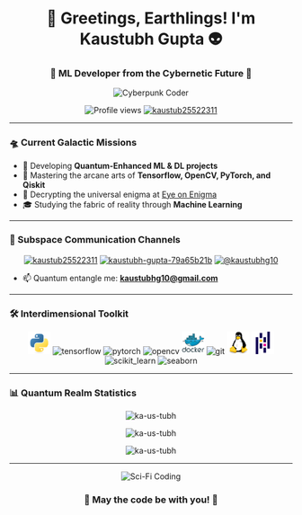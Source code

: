 <h1 align="center">🌌 Greetings, Earthlings! I'm Kaustubh Gupta 👽</h1>
<h3 align="center">🚀 ML Developer from the Cybernetic Future 🤖</h3>

<p align="center">
 <img src="stray-coding.gif" alt="Cyberpunk Coder" class="profile-image">
</p>

<p align="center">
  <img src="https://komarev.com/ghpvc/?username=ka-us-tubh&label=Dimensional+Breaches&color=blueviolet&style=flat-square" alt="Profile views"/>
  <a href="https://twitter.com/kaustub25522311" target="blank"><img src="https://img.shields.io/twitter/follow/kaustub25522311?logo=twitter&style=for-the-badge" alt="kaustub25522311" /></a>
</p>

---

### 🛸 Current Galactic Missions

- 🔭 Developing **Quantum-Enhanced ML & DL projects**
- 🌱 Mastering the arcane arts of **Tensorflow, OpenCV, PyTorch, and Qiskit**
- 📝 Decrypting the universal enigma at [Eye on Enigma](https://eyeonenigma.blogspot.com/)
- 🎓 Studying the fabric of reality through **Machine Learning**

---

### 📡 Subspace Communication Channels

<p align="center">
  <a href="https://twitter.com/kaustub25522311" target="blank"><img align="center" src="https://raw.githubusercontent.com/rahuldkjain/github-profile-readme-generator/master/src/images/icons/Social/twitter.svg" alt="kaustub25522311" height="30" width="40" /></a>
  <a href="https://www.linkedin.com/in/kaustubh-gupta-79a65b21b/" target="blank"><img align="center" src="https://raw.githubusercontent.com/rahuldkjain/github-profile-readme-generator/master/src/images/icons/Social/linked-in-alt.svg" alt="kaustubh-gupta-79a65b21b" height="30" width="40" /></a>
  <a href="https://medium.com/@kaustubhg10" target="blank"><img align="center" src="https://raw.githubusercontent.com/rahuldkjain/github-profile-readme-generator/master/src/images/icons/Social/medium.svg" alt="@kaustubhg10" height="30" width="40" /></a>
</p>

- 📫 Quantum entangle me: **kaustubhg10@gmail.com**

---

### 🛠️ Interdimensional Toolkit

<p align="center">
  <img src="https://raw.githubusercontent.com/devicons/devicon/master/icons/python/python-original.svg" alt="python" width="40" height="40"/>
  <img src="https://www.vectorlogo.zone/logos/tensorflow/tensorflow-icon.svg" alt="tensorflow" width="40" height="40"/>
  <img src="https://www.vectorlogo.zone/logos/pytorch/pytorch-icon.svg" alt="pytorch" width="40" height="40"/>
  <img src="https://www.vectorlogo.zone/logos/opencv/opencv-icon.svg" alt="opencv" width="40" height="40"/>
  <img src="https://raw.githubusercontent.com/devicons/devicon/master/icons/docker/docker-original-wordmark.svg" alt="docker" width="40" height="40"/>
  <img src="https://www.vectorlogo.zone/logos/git-scm/git-scm-icon.svg" alt="git" width="40" height="40"/>
  <img src="https://raw.githubusercontent.com/devicons/devicon/master/icons/linux/linux-original.svg" alt="linux" width="40" height="40"/>
  <img src="https://raw.githubusercontent.com/devicons/devicon/2ae2a900d2f041da66e950e4d48052658d850630/icons/pandas/pandas-original.svg" alt="pandas" width="40" height="40"/>
  <img src="https://upload.wikimedia.org/wikipedia/commons/0/05/Scikit_learn_logo_small.svg" alt="scikit_learn" width="40" height="40"/>
  <img src="https://seaborn.pydata.org/_images/logo-mark-lightbg.svg" alt="seaborn" width="40" height="40"/>
</p>

---

### 📊 Quantum Realm Statistics

<p align="center">
  <img src="https://github-readme-stats.vercel.app/api/top-langs?username=ka-us-tubh&show_icons=true&locale=en&layout=compact&theme=radical" alt="ka-us-tubh" />
</p>

<p align="center">
  <img src="https://github-readme-stats.vercel.app/api?username=ka-us-tubh&show_icons=true&locale=en&theme=radical" alt="ka-us-tubh" />
</p>

<p align="center">
  <img src="https://github-readme-streak-stats.herokuapp.com/?user=ka-us-tubh&theme=radical" alt="ka-us-tubh" />
</p>

---

<p align="center">
  <img src="https://media.giphy.com/media/3o7btQ8jDTPGDpgc6I/giphy.gif" alt="Sci-Fi Coding" width="600"/>
</p>

<h3 align="center">🌠 May the code be with you! 🌠</h3>
